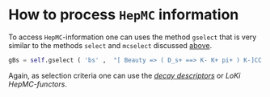 # How to process `HepMC` information 

To access `HepMC`-information  one can uses the method `gselect` that is very similar to the methods `select` and `mcselect` discussed [above](README.md).
```python
gBs = self.gselect ( 'bs' ,  "[ Beauty => ( D_s+ ==> K- K+ pi+ ) K-]CC ")
```
Again, as selection criteria one can use the [_decay descriptors_](https://twiki.cern.ch/twiki/bin/view/LHCb/FAQ/LoKiNewDecayFinders) or _LoKi HepMC-functors_.


